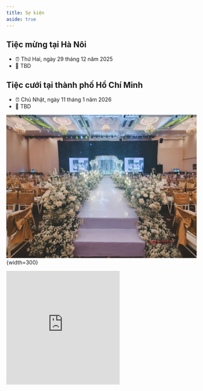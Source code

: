 ```yaml
---
title: Sự kiện
aside: true
---
```


<script setup lang="ts">
const today = new Date()
const eventHanoi = new Date(2025, 11, 29)
const eventHCM = new Date(2026, 0, 11)
</script>

## Tiệc mừng tại Hà Nôi

- ⏰ Thứ Hai, ngày 29 tháng 12 năm 2025
- 📍 TBD

<Countdown :from="today" :to="eventHanoi" locale="vi" />


## Tiệc cưới tại thành phố Hồ Chí Minh

- ⏰ Chủ Nhật, ngày 11 tháng 1 năm 2026
- 📍 TBD

<Countdown :from="today" :to="eventHCM" locale="vi" />

![tan son nhat](../images/tan-son-nhat.jpg){width=300}

<iframe src="https://www.google.com/maps/embed?pb=!1m18!1m12!1m3!1d3919.141126724733!2d106.66831587636963!3d10.800501358746464!2m3!1f0!2f0!3f0!3m2!1i1024!2i768!4f13.1!3m3!1m2!1s0x31752928b7208c15%3A0xc7aa798b94e48f8d!2sTan%20Son%20Nhat%20Hotel%20Saigon!5e0!3m2!1sen!2sfi!4v1747257509733!5m2!1sen!2sfi" width="300" height="300" style="border:0;" allowfullscreen="" loading="lazy" referrerpolicy="no-referrer-when-downgrade"></iframe>
